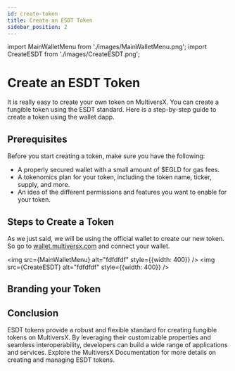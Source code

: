 ```yaml
---
id: create-token
title: Create an ESDT Token
sidebar_position: 2
---
```

import MainWalletMenu from './images/MainWalletMenu.png';
import CreateESDT from './images/CreateESDT.png';

# Create an ESDT Token

It is really easy to create your own token on MultiversX. You can create a fungible token using the ESDT standard. Here is a step-by-step guide to create a token using the wallet dapp.

## Prerequisites

Before you start creating a token, make sure you have the following:
- A properly secured wallet with a small amount of $EGLD for gas fees.
- A tokenomics plan for your token, including the token name, ticker, supply, and more.
- An idea of the different permissions and features you want to enable for your token.


## Steps to Create a Token

As we just said, we will be using the official wallet to create our new token.
So go to [wallet.multiversx.com](https://wallet.multiversx.com) and connect your wallet.

<img src={MainWalletMenu} alt="fdfdfdf" style={{width: 400}} />
<img src={CreateESDT} alt="fdfdfdf" style={{width: 400}} />
## Branding your Token

## Conclusion
ESDT tokens provide a robust and flexible standard for creating fungible tokens on MultiversX. By leveraging their customizable properties and seamless interoperability, developers can build a wide range of applications and services. Explore the MultiversX Documentation for more details on creating and managing ESDT tokens.